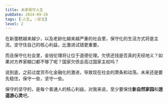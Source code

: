 ```yaml
---
title: 未来保守人生
pubDate: 2024-09-28
tags: [💧人生, 💥安全]
level: 2
---
```


在新蛋糕越来越少，以及老龄化越来越严重的社会里，保守化的生活方式将是主流。坚守住自己的核心利益，比激进试错更重要。

而且保守化社会里，金钱伦理将让位于道德伦理。欠债还钱是否真的天经地义？如果对方养家糊口都不够了呢？国家欠债会高过国家主权吗？

说到底，之前过度货币化金融化的激进，导致现在社会的萧条和动荡。未来还是要先稳住，保守一些，坚守一些。

保守的坚守的，是每个普通人的核心利益，对我来说，至少要保住**新自然家园**和**逍遥游心灵**吧。
